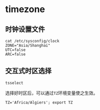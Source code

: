 # timezone

## 时钟设置文件

    cat /etc/sysconfig/clock
    ZONE="Asia/Shanghai"
    UTC=false
    ARC=false

## 交互式时区选择

    tsselect

选择好时区后，可以通过`TZ`环境变量使之生效。

    TZ='Africa/Algiers'; export TZ
